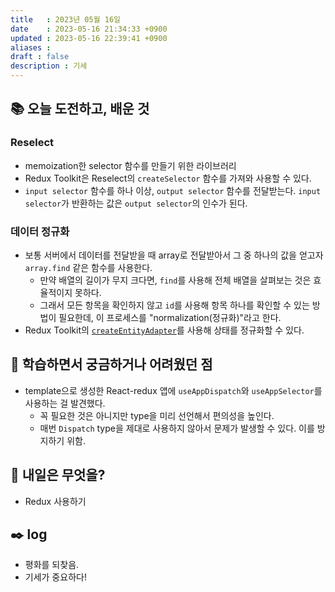 ```yaml
---
title   : 2023년 05월 16일 
date    : 2023-05-16 21:34:33 +0900
updated : 2023-05-16 22:39:41 +0900
aliases : 
draft : false
description : 기세
---
```

## 📚 오늘 도전하고, 배운 것

### Reselect

- memoization한 selector 함수를 만들기 위한 라이브러리
- Redux Toolkit은 Reselect의 `createSelector` 함수를 가져와 사용할 수 있다.
- `input selector` 함수를 하나 이상, `output selector` 함수를 전달받는다. `input selector`가 반환하는 값은 `output selector`의 인수가 된다. 

### 데이터 정규화
- 보통 서버에서 데이터를 전달받을 때 array로 전달받아서 그 중  하나의 값을 얻고자 `array.find` 같은 함수를 사용한다.
  - 만약 배열의 길이가 무지 크다면, `find`를 사용해 전체 배열을 살펴보는 것은 효율적이지 못하다.
  - 그래서 모든 항목을 확인하지 않고 `id`를 사용해 항목 하나를 확인할 수 있는 방법이 필요한데, 이 프로세스를 "normalization(정규화)"라고 한다.
- Redux Toolkit의 [`createEntityAdapter`](https://redux-toolkit.js.org/api/createEntityAdapter)를 사용해 상태를 정규화할 수 있다.

## 🤔 학습하면서 궁금하거나 어려웠던 점

- template으로 생성한 React-redux 앱에 `useAppDispatch`와 `useAppSelector`를 사용하는 걸 발견했다.
  - 꼭 필요한 것은 아니지만 type을 미리 선언해서 편의성을 높인다. 
  - 매번 `Dispatch` type을 제대로 사용하지 않아서 문제가 발생할 수 있다. 이를 방지하기 위함.

## 🌅 내일은 무엇을?

- Redux 사용하기

## ✒️ log
- 평화를 되찾음.
- 기세가 중요하다!
